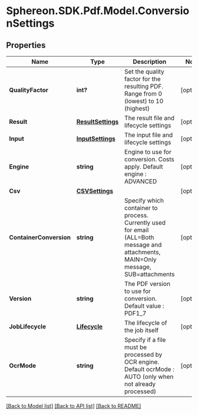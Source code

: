 # Sphereon.SDK.Pdf.Model.ConversionSettings
## Properties

Name | Type | Description | Notes
------------ | ------------- | ------------- | -------------
**QualityFactor** | **int?** | Set the quality factor for the resulting PDF. Range from 0 (lowest) to 10 (highest) | [optional] 
**Result** | [**ResultSettings**](ResultSettings.md) | The result file and lifecycle settings | [optional] 
**Input** | [**InputSettings**](InputSettings.md) | The input file and lifecycle settings | [optional] 
**Engine** | **string** | Engine to use for conversion. Costs apply. Default engine : ADVANCED | [optional] 
**Csv** | [**CSVSettings**](CSVSettings.md) |  | [optional] 
**ContainerConversion** | **string** | Specify which container to process. Currently used for email (ALL&#x3D;Both message and attachments, MAIN&#x3D;Only message, SUB&#x3D;attachments | [optional] 
**Version** | **string** | The PDF version to use for conversion. Default value : PDF1_7 | [optional] 
**JobLifecycle** | [**Lifecycle**](Lifecycle.md) | The lifecycle of the job itself | [optional] 
**OcrMode** | **string** | Specify if a file must be processed by OCR engine. Default ocrMode : AUTO (only when not already processed) | [optional] 

[[Back to Model list]](../README.md#documentation-for-models) [[Back to API list]](../README.md#documentation-for-api-endpoints) [[Back to README]](../README.md)

